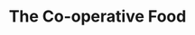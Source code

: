---
title: "The Co-operative Food"
url: /bishops-castle/the-co-operative-food/
shop: supermarket
---